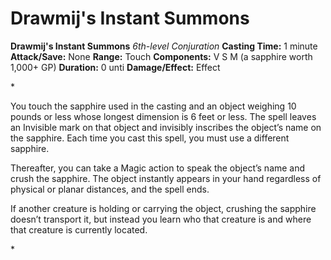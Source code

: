 # Drawmij's Instant Summons

**Drawmij's Instant Summons**
_6th-level Conjuration_
**Casting Time:** 1 minute
**Attack/Save:** None
**Range:** Touch
**Components:** V S M (a sapphire worth 1,000+ GP)
**Duration:** 0 unti
**Damage/Effect:** Effect

*<p>You touch the sapphire used in the casting and an object weighing 10 pounds or less whose longest dimension is 6 feet or less. The spell leaves an Invisible mark on that object and invisibly inscribes the object’s name on the sapphire. Each time you cast this spell, you must use a different sapphire.

Thereafter, you can take a Magic action to speak the object’s name and crush the sapphire. The object instantly appears in your hand regardless of physical or planar distances, and the spell ends.

If another creature is holding or carrying the object, crushing the sapphire doesn’t transport it, but instead you learn who that creature is and where that creature is currently located.</p>*